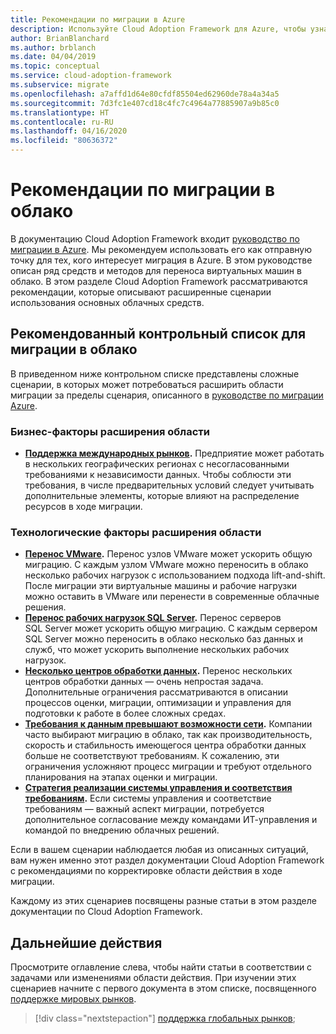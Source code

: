 ```yaml
---
title: Рекомендации по миграции в Azure
description: Используйте Cloud Adoption Framework для Azure, чтобы узнать, как реализовать средства, необходимые для согласования с рекомендациями по миграции в облако.
author: BrianBlanchard
ms.author: brblanch
ms.date: 04/04/2019
ms.topic: conceptual
ms.service: cloud-adoption-framework
ms.subservice: migrate
ms.openlocfilehash: a7affd1d64e80cfdf85504ed62960de78a4a34a5
ms.sourcegitcommit: 7d3fc1e407cd18c4fc7c4964a77885907a9b85c0
ms.translationtype: HT
ms.contentlocale: ru-RU
ms.lasthandoff: 04/16/2020
ms.locfileid: "80636372"
---
```

# <a name="best-practices-for-cloud-migration"></a>Рекомендации по миграции в облако

В документацию Cloud Adoption Framework входит [руководство по миграции в Azure](../azure-migration-guide/index.md). Мы рекомендуем использовать его как отправную точку для тех, кого интересует миграция в Azure. В этом руководстве описан ряд средств и методов для переноса виртуальных машин в облако. В этом разделе Cloud Adoption Framework рассматриваются рекомендации, которые описывают расширенные сценарии использования основных облачных средств.

## <a name="cloud-migration-best-practices-checklist"></a>Рекомендованный контрольный список для миграции в облако

В приведенном ниже контрольном списке представлены сложные сценарии, в которых может потребоваться расширить области миграции за пределы сценария, описанного в [руководстве по миграции Azure](../azure-migration-guide/index.md).

### <a name="business-driven-scope-expansion"></a>Бизнес-факторы расширения области

- **[Поддержка международных рынков](./multiple-regions.md).** Предприятие может работать в нескольких географических регионах с несогласованными требованиями к независимости данных. Чтобы соблюсти эти требования, в числе предварительных условий следует учитывать дополнительные элементы, которые влияют на распределение ресурсов в ходе миграции.

### <a name="technology-driven-scope-expansion"></a>Технологические факторы расширения области

- **[Перенос VMware](./vmware-host.md).** Перенос узлов VMware может ускорить общую миграцию. С каждым узлом VMware можно переносить в облако несколько рабочих нагрузок с использованием подхода lift-and-shift. После миграции эти виртуальные машины и рабочие нагрузки можно оставить в VMware или перенести в современные облачные решения.
- **[Перенос рабочих нагрузок SQL Server](./sql-migration.md).** Перенос серверов SQL Server может ускорить общую миграцию. С каждым сервером SQL Server можно переносить в облако несколько баз данных и служб, что может ускорить выполнение нескольких рабочих нагрузок.
- **[Несколько центров обработки данных](./multiple-datacenters.md).** Перенос нескольких центров обработки данных — очень непростая задача. Дополнительные ограничения рассматриваются в описании процессов оценки, миграции, оптимизации и управления для подготовки к работе в более сложных средах.
- **[Требования к данным превышают возможности сети](./network-capacity-exceeded.md).** Компании часто выбирают миграцию в облако, так как производительность, скорость и стабильность имеющегося центра обработки данных больше не соответствуют требованиям. К сожалению, эти ограничения усложняют процесс миграции и требуют отдельного планирования на этапах оценки и миграции.
- **[Стратегия реализации системы управления и соответствия требованиям](./governance-or-compliance.md).** Если системы управления и соответствие требованиям — важный аспект миграции, потребуется дополнительное согласование между командами ИТ-управления и командой по внедрению облачных решений.

Если в вашем сценарии наблюдается любая из описанных ситуаций, вам нужен именно этот раздел документации Cloud Adoption Framework с рекомендациями по корректировке области действия в ходе миграции.

Каждому из этих сценариев посвящены разные статьи в этом разделе документации по Cloud Adoption Framework.

## <a name="next-steps"></a>Дальнейшие действия

Просмотрите оглавление слева, чтобы найти статьи в соответствии с задачами или изменениями области действия. При изучении этих сценариев начните с первого документа в этом списке, посвященного [поддержке мировых рынков](./multiple-regions.md).

> [!div class="nextstepaction"]
> [поддержка глобальных рынков](./multiple-regions.md);
